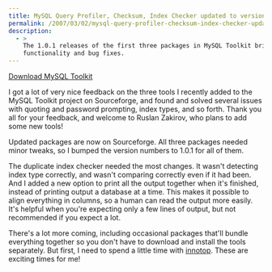 ```yaml
---
title: MySQL Query Profiler, Checksum, Index Checker updated to version 1.0.1
permalink: /2007/03/02/mysql-query-profiler-checksum-index-checker-updated-to-version-101/
description:
  - >
    The 1.0.1 releases of the first three packages in MySQL Toolkit bring minor
    functionality and bug fixes.
---
```

<p class="download">
  <a href="http://code.google.com/p/maatkit">Download MySQL Toolkit</a>
</p>

I got a lot of very nice feedback on the three tools I recently added to the MySQL Toolkit project on Sourceforge, and found and solved several issues with quoting and password prompting, index types, and so forth. Thank you all for your feedback, and welcome to Ruslan Zakirov, who plans to add some new tools!

Updated packages are now on Sourceforge. All three packages needed minor tweaks, so I bumped the version numbers to 1.0.1 for all of them.

The duplicate index checker needed the most changes. It wasn't detecting index type correctly, and wasn't comparing correctly even if it had been. And I added a new option to print all the output together when it's finished, instead of printing output a database at a time. This makes it possible to align everything in columns, so a human can read the output more easily. It's helpful when you're expecting only a few lines of output, but not recommended if you expect a lot.

There's a lot more coming, including occasional packages that'll bundle everything together so you don't have to download and install the tools separately. But first, I need to spend a little time with [innotop][1]. These are exciting times for me!

 [1]: http://code.google.com/p/innotop

